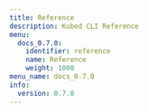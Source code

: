 ```yaml
---
title: Reference
description: Kubed CLI Reference
menu:
  docs_0.7.0:
    identifier: reference
    name: Reference
    weight: 1000
menu_name: docs_0.7.0
info:
  version: 0.7.0
---
```


